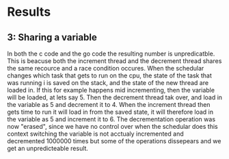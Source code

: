 # Results

## 3: Sharing a variable
In both the c code and the go code the resulting number is unpredicatble. This is beacuse both the increment thread and the decrement thread shares the same recource and a race condition occures. When the schedular changes which task that gets to run on the cpu, the state of the task that was running i is saved on the stack, and the state of the new thread are loaded in. If this for example happens mid incrementing, then the variable will be loaded, at lets say 5. Then the decrement thread tak over, and load in the variable as 5 and decrement it to 4. When the increment thread then gets time to run it will load in from the saved state, it will therefore load in the variable as 5 and increment it to 6. The decrementation operation was now "erased", since we have no control over when the schedular does this context switching the variable is not acctualy incremented and decremented 1000000 times but some of the operations dissepears and we get an unpredicteable result. 



